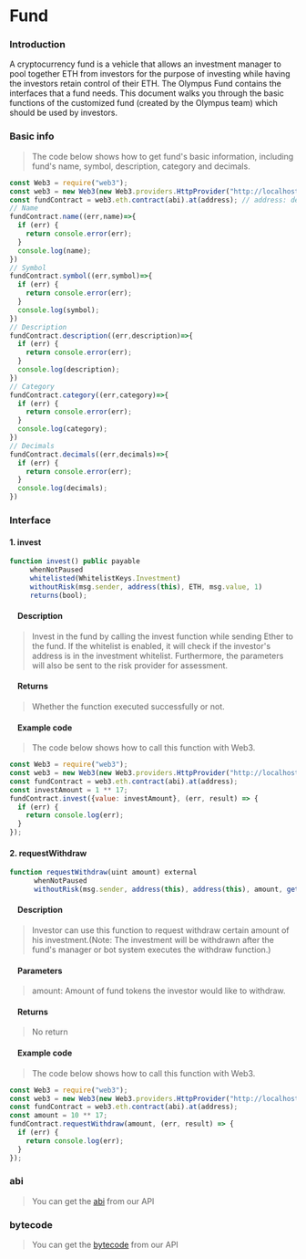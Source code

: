 # Fund

### Introduction
A cryptocurrency fund is a vehicle that allows an investment manager to pool together ETH from investors for the purpose of investing while having the investors retain control of their ETH. The Olympus Fund contains the interfaces that a fund needs. This document walks you through the basic functions of the customized fund (created by the Olympus team) which should be used by investors.

### Basic info
> The code below shows how to get fund's basic information, including fund's name, symbol, description, category and decimals.

```javascript
const Web3 = require("web3");
const web3 = new Web3(new Web3.providers.HttpProvider("http://localhost:8545"));
const fundContract = web3.eth.contract(abi).at(address); // address: deployed fund contract address
// Name
fundContract.name((err,name)=>{
  if (err) {
    return console.error(err);
  }
  console.log(name);
})
// Symbol
fundContract.symbol((err,symbol)=>{
  if (err) {
    return console.error(err);
  }
  console.log(symbol);
})
// Description
fundContract.description((err,description)=>{
  if (err) {
    return console.error(err);
  }
  console.log(description);
})
// Category
fundContract.category((err,category)=>{
  if (err) {
    return console.error(err);
  }
  console.log(category);
})
// Decimals
fundContract.decimals((err,decimals)=>{
  if (err) {
    return console.error(err);
  }
  console.log(decimals);
})
```

### Interface

#### 1. invest

```javascript
function invest() public payable
     whenNotPaused
     whitelisted(WhitelistKeys.Investment)
     withoutRisk(msg.sender, address(this), ETH, msg.value, 1)
     returns(bool);
```

#### &emsp;Description
> Invest in the fund by calling the invest function while sending Ether to the fund. If the whitelist is enabled, it will check if the investor's address is in the investment whitelist. Furthermore, the parameters will also be sent to the risk provider for assessment.

#### &emsp;Returns
> Whether the function executed successfully or not.

#### &emsp;Example code
> The code below shows how to call this function with Web3.

```javascript
const Web3 = require("web3");
const web3 = new Web3(new Web3.providers.HttpProvider("http://localhost:8545"));
const fundContract = web3.eth.contract(abi).at(address);
const investAmount = 1 ** 17;
fundContract.invest({value: investAmount}, (err, result) => {
  if (err) {
    return console.log(err);
  }
});
```

#### 2. requestWithdraw

```javascript
function requestWithdraw(uint amount) external
      whenNotPaused
      withoutRisk(msg.sender, address(this), address(this), amount, getPrice());
```

#### &emsp;Description
> Investor can use this function to request withdraw certain amount of his investment.(Note: The investment will be withdrawn after the fund's manager or bot system executes the withdraw function.)

#### &emsp;Parameters
> amount: Amount of fund tokens the investor would like to withdraw.

#### &emsp;Returns
> No return

#### &emsp;Example code
> The code below shows how to call this function with Web3.

```javascript
const Web3 = require("web3");
const web3 = new Web3(new Web3.providers.HttpProvider("http://localhost:8545"));
const fundContract = web3.eth.contract(abi).at(address);
const amount = 10 ** 17;
fundContract.requestWithdraw(amount, (err, result) => {
  if (err) {
    return console.log(err);
  }
});
```

### abi
> You can get the [abi](http://www.olympus.io/olympusProtocols/fund/abi) from our API

### bytecode
> You can get the [bytecode](http://www.olympus.io/olympusProtocols/fund/bytecode) from our API
